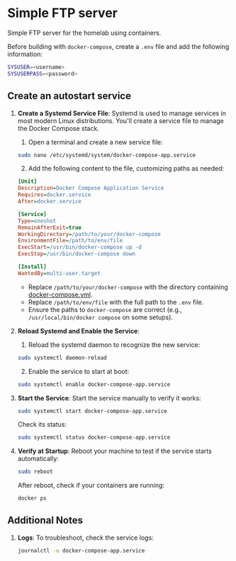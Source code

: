 # Simple FTP server
Simple FTP server for the homelab using containers.

Before building with `docker-compose`, create a `.env` file and add the following information:
```sh
SYSUSER=<username>
SYSUSERPASS=<password>
```

## Create an autostart service
1. **Create a Systemd Service File**: Systemd is used to manage services in most modern Linux distributions. You'll create a service file to manage the Docker Compose stack.
   1. Open a terminal and create a new service file:
   ```bash
   sudo nano /etc/systemd/system/docker-compose-app.service
   ```
   2. Add the following content to the file, customizing paths as needed:
   ```ini
   [Unit]
   Description=Docker Compose Application Service
   Requires=docker.service
   After=docker.service

   [Service]
   Type=oneshot
   RemainAfterExit=true
   WorkingDirectory=/path/to/your/docker-compose
   EnvironmentFile=/path/to/env/file
   ExecStart=/usr/bin/docker-compose up -d
   ExecStop=/usr/bin/docker-compose down

   [Install]
   WantedBy=multi-user.target
   ```

   - Replace `/path/to/your/docker-compose` with the directory containing [docker-compose.yml](./docker-compose.yml).
   - Replace `/path/to/env/file` with the full path to the `.env` file.
   - Ensure the paths to `docker-compose` are correct (e.g., `/usr/local/bin/docker compose` on some setups).
2. **Reload Systemd and Enable the Service**: 
   1. Reload the systemd daemon to recognize the new service:
   ```bash
   sudo systemctl daemon-reload
   ```
   2. Enable the service to start at boot:
   ```bash
   sudo systemctl enable docker-compose-app.service
   ```
3. **Start the Service**: Start the service manually to verify it works:
   ```bash
   sudo systemctl start docker-compose-app.service
   ```

   Check its status:
   ```bash
   sudo systemctl status docker-compose-app.service
   ```
4. **Verify at Startup**: Reboot your machine to test if the service starts automatically:
   ```bash
   sudo reboot
   ```
   After reboot, check if your containers are running:
   ```bash
   docker ps
   ```
**Additional Notes**
---
1. **Logs**: To troubleshoot, check the service logs:
   ```bash
   journalctl -u docker-compose-app.service
   ```
